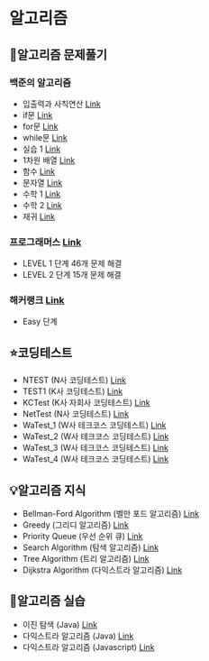 # 알고리즘

## 🔶알고리즘 문제풀기
### 백준의 알고리즘
* 입출력과 사칙연산 [Link](https://www.acmicpc.net/step/1)
* if문 [Link](https://www.acmicpc.net/step/4)
* for문 [Link](https://www.acmicpc.net/step/3)
* while문 [Link](https://www.acmicpc.net/step/2)
* 실습 1 [Link](https://www.acmicpc.net/step/48)
* 1차원 배열 [Link](https://www.acmicpc.net/step/6)
* 함수 [Link](https://www.acmicpc.net/step/5)
* 문자열 [Link](https://www.acmicpc.net/step/7)
* 수학 1 [Link](https://www.acmicpc.net/step/8)
* 수학 2 [Link](https://www.acmicpc.net/step/10)
* 재귀 [Link](https://www.acmicpc.net/step/19)

### 프로그래머스 [Link](https://programmers.co.kr/learn/challenges)
* LEVEL 1 단계 46개 문제 해결
* LEVEL 2 단계 15개 문제 해결

### 해커랭크 [Link](https://www.hackerrank.com/)
* Easy 단계

## ⭐코딩테스트
* NTEST (N사 코딩테스트) [Link](https://github.com/Hschan2/Algorithm-Study/blob/master/etc/NTEST.js)
* TEST1 (K사 코딩테스트) [Link](https://github.com/Hschan2/Algorithm-Study/blob/master/etc/TEST1.js)
* KCTest (K사 자회사 코딩테스트) [Link](https://github.com/Hschan2/Algorithm-Study/blob/master/etc/KCTest.js)
* NetTest (N사 코딩테스트) [Link](https://github.com/Hschan2/Algorithm-Study/blob/master/etc/NetTest.js)
* WaTest_1 (W사 테크코스 코딩테스트) [Link](https://github.com/Hschan2/Algorithm-Study/blob/master/etc/WaTest_1.js)
* WaTest_2 (W사 테크코스 코딩테스트) [Link](https://github.com/Hschan2/Algorithm-Study/blob/master/etc/WaTest_2.js)
* WaTest_3 (W사 테크코스 코딩테스트) [Link](https://github.com/Hschan2/Algorithm-Study/blob/master/etc/WaTest_3.js)
* WaTest_4 (W사 테크코스 코딩테스트) [Link](https://github.com/Hschan2/Algorithm-Study/blob/master/etc/WaTest_4.js)

## 💡알고리즘 지식
* Bellman-Ford Algorithm (벨만 포드 알고리즘) [Link](https://github.com/Hschan2/Algorithm-Study/blob/master/AlgorithmKnowledge/Bellman-Ford%20Algorithm.js)
* Greedy (그리디 알고리즘) [Link](https://github.com/Hschan2/Algorithm-Study/blob/master/AlgorithmKnowledge/Greedy.js)
* Priority Queue (우선 순위 큐) [Link](https://github.com/Hschan2/Algorithm-Study/blob/master/AlgorithmKnowledge/Priority%20Queue.py)
* Search Algorithm (탐색 알고리즘) [Link](https://github.com/Hschan2/Algorithm-Study/blob/master/AlgorithmKnowledge/SearchAlgorithm.js)
* Tree Algorithm (트리 알고리즘) [Link](https://github.com/Hschan2/Algorithm-Study/blob/master/AlgorithmKnowledge/TreeAlgorithm.md)
* Dijkstra Algorithm (다익스트라 알고리즘) [Link](https://github.com/Hschan2/Algorithm-Study/blob/master/AlgorithmKnowledge/Dijkstra%20Algorithm.md)

## 💎알고리즘 실습
* 이진 탐색 (Java) [Link](https://github.com/Hschan2/Algorithm-Study/tree/master/AlgorithmPractice/binarysearch)
* 다익스트라 알고리즘 (Java) [Link](https://github.com/Hschan2/Algorithm-Study/blob/master/AlgorithmPractice/Dijkstra%20Algorithm.java)
* 다익스트라 알고리즘 (Javascript) [Link](https://github.com/Hschan2/Algorithm-Study/blob/master/AlgorithmPractice/Dijkstra%20Algorithm.js)